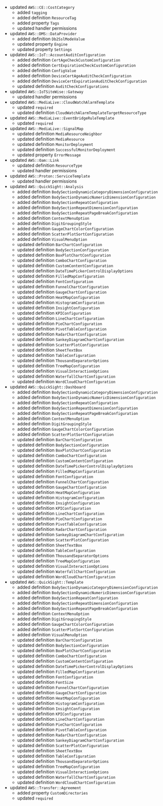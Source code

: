 - updated `AWS::CE::CostCategory`
  - added `tagging`
  - added definition `ResourceTag`
  - added property `Tags`
  - updated handler permissions
- updated `AWS::DMS::DataProvider`
  - added definition `Db2SslModeValue`
  - updated property `Engine`
  - updated property `Settings`
- updated `AWS::IoT::AccountAuditConfiguration`
  - added definition `CertAgeCheckCustomConfiguration`
  - added definition `CertExpirationCheckCustomConfiguration`
  - added definition `ConfigValue`
  - added definition `DeviceCertAgeAuditCheckConfiguration`
  - added definition `DeviceCertExpirationAuditCheckConfiguration`
  - updated definition `AuditCheckConfigurations`
- updated `AWS::IoTSiteWise::Gateway`
  - updated handler permissions
- updated `AWS::MediaLive::CloudWatchAlarmTemplate`
  - updated `required`
  - updated definition `CloudWatchAlarmTemplateTargetResourceType`
- updated `AWS::MediaLive::EventBridgeRuleTemplate`
  - updated `required`
- updated `AWS::MediaLive::SignalMap`
  - updated definition `MediaResourceNeighbor`
  - updated definition `MediaResource`
  - updated definition `MonitorDeployment`
  - updated definition `SuccessfulMonitorDeployment`
  - updated property `ErrorMessage`
- updated `AWS::Oam::Link`
  - updated definition `ResourceType`
  - updated handler permissions
- updated `AWS::Proton::ServiceTemplate`
  - updated handler permissions
- updated `AWS::QuickSight::Analysis`
  - added definition `BodySectionDynamicCategoryDimensionConfiguration`
  - added definition `BodySectionDynamicNumericDimensionConfiguration`
  - added definition `BodySectionRepeatConfiguration`
  - added definition `BodySectionRepeatDimensionConfiguration`
  - added definition `BodySectionRepeatPageBreakConfiguration`
  - added definition `ContextMenuOption`
  - added definition `DigitGroupingStyle`
  - added definition `GaugeChartColorConfiguration`
  - added definition `ScatterPlotSortConfiguration`
  - added definition `VisualMenuOption`
  - updated definition `BarChartConfiguration`
  - updated definition `BodySectionConfiguration`
  - updated definition `BoxPlotChartConfiguration`
  - updated definition `ComboChartConfiguration`
  - updated definition `CustomContentConfiguration`
  - updated definition `DateTimePickerControlDisplayOptions`
  - updated definition `FilledMapConfiguration`
  - updated definition `FontConfiguration`
  - updated definition `FunnelChartConfiguration`
  - updated definition `GaugeChartConfiguration`
  - updated definition `HeatMapConfiguration`
  - updated definition `HistogramConfiguration`
  - updated definition `InsightConfiguration`
  - updated definition `KPIConfiguration`
  - updated definition `LineChartConfiguration`
  - updated definition `PieChartConfiguration`
  - updated definition `PivotTableConfiguration`
  - updated definition `RadarChartConfiguration`
  - updated definition `SankeyDiagramChartConfiguration`
  - updated definition `ScatterPlotConfiguration`
  - updated definition `SheetTextBox`
  - updated definition `TableConfiguration`
  - updated definition `ThousandSeparatorOptions`
  - updated definition `TreeMapConfiguration`
  - updated definition `VisualInteractionOptions`
  - updated definition `WaterfallChartConfiguration`
  - updated definition `WordCloudChartConfiguration`
- updated `AWS::QuickSight::Dashboard`
  - added definition `BodySectionDynamicCategoryDimensionConfiguration`
  - added definition `BodySectionDynamicNumericDimensionConfiguration`
  - added definition `BodySectionRepeatConfiguration`
  - added definition `BodySectionRepeatDimensionConfiguration`
  - added definition `BodySectionRepeatPageBreakConfiguration`
  - added definition `ContextMenuOption`
  - added definition `DigitGroupingStyle`
  - added definition `GaugeChartColorConfiguration`
  - added definition `ScatterPlotSortConfiguration`
  - updated definition `BarChartConfiguration`
  - updated definition `BodySectionConfiguration`
  - updated definition `BoxPlotChartConfiguration`
  - updated definition `ComboChartConfiguration`
  - updated definition `CustomContentConfiguration`
  - updated definition `DateTimePickerControlDisplayOptions`
  - updated definition `FilledMapConfiguration`
  - updated definition `FontConfiguration`
  - updated definition `FunnelChartConfiguration`
  - updated definition `GaugeChartConfiguration`
  - updated definition `HeatMapConfiguration`
  - updated definition `HistogramConfiguration`
  - updated definition `InsightConfiguration`
  - updated definition `KPIConfiguration`
  - updated definition `LineChartConfiguration`
  - updated definition `PieChartConfiguration`
  - updated definition `PivotTableConfiguration`
  - updated definition `RadarChartConfiguration`
  - updated definition `SankeyDiagramChartConfiguration`
  - updated definition `ScatterPlotConfiguration`
  - updated definition `SheetTextBox`
  - updated definition `TableConfiguration`
  - updated definition `ThousandSeparatorOptions`
  - updated definition `TreeMapConfiguration`
  - updated definition `VisualInteractionOptions`
  - updated definition `WaterfallChartConfiguration`
  - updated definition `WordCloudChartConfiguration`
- updated `AWS::QuickSight::Template`
  - added definition `BodySectionDynamicCategoryDimensionConfiguration`
  - added definition `BodySectionDynamicNumericDimensionConfiguration`
  - added definition `BodySectionRepeatConfiguration`
  - added definition `BodySectionRepeatDimensionConfiguration`
  - added definition `BodySectionRepeatPageBreakConfiguration`
  - added definition `ContextMenuOption`
  - added definition `DigitGroupingStyle`
  - added definition `GaugeChartColorConfiguration`
  - added definition `ScatterPlotSortConfiguration`
  - added definition `VisualMenuOption`
  - updated definition `BarChartConfiguration`
  - updated definition `BodySectionConfiguration`
  - updated definition `BoxPlotChartConfiguration`
  - updated definition `ComboChartConfiguration`
  - updated definition `CustomContentConfiguration`
  - updated definition `DateTimePickerControlDisplayOptions`
  - updated definition `FilledMapConfiguration`
  - updated definition `FontConfiguration`
  - updated definition `FontSize`
  - updated definition `FunnelChartConfiguration`
  - updated definition `GaugeChartConfiguration`
  - updated definition `HeatMapConfiguration`
  - updated definition `HistogramConfiguration`
  - updated definition `InsightConfiguration`
  - updated definition `KPIConfiguration`
  - updated definition `LineChartConfiguration`
  - updated definition `PieChartConfiguration`
  - updated definition `PivotTableConfiguration`
  - updated definition `RadarChartConfiguration`
  - updated definition `SankeyDiagramChartConfiguration`
  - updated definition `ScatterPlotConfiguration`
  - updated definition `SheetTextBox`
  - updated definition `TableConfiguration`
  - updated definition `ThousandSeparatorOptions`
  - updated definition `TreeMapConfiguration`
  - updated definition `VisualInteractionOptions`
  - updated definition `WaterfallChartConfiguration`
  - updated definition `WordCloudChartConfiguration`
- updated `AWS::Transfer::Agreement`
  - added property `CustomDirectories`
  - updated `required`
